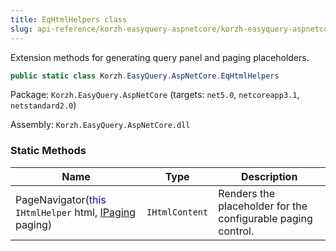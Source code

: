 ```yaml
---
title: EqHtmlHelpers class
slug: api-reference/korzh-easyquery-aspnetcore/korzh-easyquery-aspnetcore-namespace/eqhtmlhelpers-class
---
```

Extension methods for generating query panel and paging placeholders.
```csharp
public static class Korzh.EasyQuery.AspNetCore.EqHtmlHelpers

```
Package: `Korzh.EasyQuery.AspNetCore` (targets: `net5.0`, `netcoreapp3.1`, `netstandard2.0`)

Assembly: `Korzh.EasyQuery.AspNetCore.dll`

### Static Methods

| Name | Type | Description | 
| --- | --- | --- | 
| PageNavigator(<span style='color: blue'>this</span> `IHtmlHelper` html, [IPaging](/api-reference/korzh-easyquery/korzh-easyquery-services-namespace/ipaging-interface) paging) | `IHtmlContent` | Renders the placeholder for the configurable paging control. |